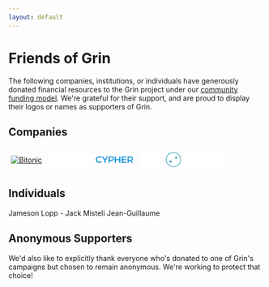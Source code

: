 ```yaml
---
layout: default
---
```

# Friends of Grin

The following companies, institutions, or individuals have generously donated financial resources to the Grin project under our [community funding model](funding.md). We're grateful for their support, and are proud to display their logos or names as supporters of Grin.

## Companies

[<img src="assets/images/logos/bitonic_logo.svg" width="33%" style="padding:5px;vertical-align:middle;" title="Bitonic">](https://www.bitonic.nl/)
[<img src="assets/images/logos/blockcypher_logo_white.svg" width="33%" style="padding:5px;vertical-align:middle;" title="BlockCypher">](https://www.blockcypher.com/)
[<img src="assets/images/logos/kyokan_teal_white.png" width="33%" style="padding:5px;vertical-align:middle;" title="Kyokan">](https://kyokan.io/)

## Individuals

Jameson Lopp - Jack Misteli Jean-Guillaume

## Anonymous Supporters

We'd also like to explicitly thank everyone who's donated to one of Grin's campaigns but chosen to remain anonymous. We're working to protect that choice!
